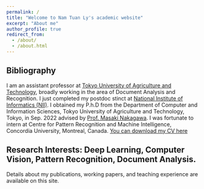 ```yaml
---
permalink: /
title: "Welcome to Nam Tuan Ly's academic website"
excerpt: "About me"
author_profile: true
redirect_from: 
  - /about/
  - /about.html
---
```


## Bibliography
I am an assistant professor at [Tokyo University of Agriculture and Technology](https://www.tuat.ac.jp/en/), broadly working in the area of Document Analysis and Recognition. I just completed my postdoc stinct at [National Institute of Informatics (NII)](https://www.nii.ac.jp/en/). I obtained my P.h.D from the Department of Computer and Information Sciences, Tokyo University of Agriculture and Technology, Tokyo, in Sep. 2022 advised by [Prof. Masaki Nakagawa](http://web.tuat.ac.jp/~nakagawa/en/nakagawa.html). I was fortunate to intern at Centre for Pattern Recognition and Machine Intelligence, Concordia University, Montreal, Canada. [You can download my CV here](http://namtuanly.github.io/files/NamLy_CV.pdf)

## Research Interests: Deep Learning, Computer Vision, Pattern Recognition, Document Analysis.

<!-- 
My primary field is health economics, with additional research in industrial organization and applied econometrics. My research focuses on the role of information and behavioral biases in (a) the take-up of high-value care by consumers and (b) the adoption of innovative health technologies by providers. My job market paper, “An Ounce of Prevention or a Pound of Cure? The Value of Health Risk Information” shows that individuals infer information about their health risks by observing family health events, but that overreactions in these inferences lead to welfare penalties and propagate the use of low-return health services.

My other ongoing and published projects span related questions ranging from the costs associated with preventive care utilization to the use of care for specific at-risk populations, including those living with mental illness and providers treating cardiovascular disease. 
-->
 

Details about my publications, working papers, and teaching experience are available on this site.
